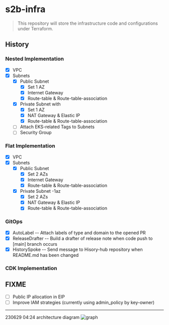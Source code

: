 # s2b-infra

> This repository will store the infrastructure code and configurations under Terraform.

## History

### Nested Implementation
- [x] VPC
- [x] Subnets
  - [x] Public Subnet
    - [x] Set 1 AZ
    - [x] Internet Gateway
    - [x] Route-table & Route-table-association
  - [x] Private Subnet with 
    - [x] Set 1 AZ
    - [x] NAT Gateway & Elastic IP
    - [x] Route-table & Route-table-association
  - [ ] Attach EKS-related Tags to Subnets
  - [ ] Security Group

### Flat Implementation
- [x] VPC
- [x] Subnets
  - [x] Public Subnet
    - [x] Set 2 AZs
    - [x] Internet Gateway
    - [x] Route-table & Route-table-association
  - [x] Private Subnet -1az
    - [x] Set 2 AZs
    - [x] NAT Gateway & Elastic IP
    - [x] Route-table & Route-table-association

### GitOps
- [x] AutoLabel -- Attach labels of type and domain to the opened PR
- [x] ReleaseDrafter -- Build a drafter of release note when code push to [main] branch occurs
- [x] HistorySpoke -- Send message to Hisory-hub repository when README.md has been changed

### CDK Implementation

## FIXME
- [ ] Public IP allocation in EIP
- [ ] Improve IAM strategies (currently using admin_policy by key-owner)

---

230629 04:24 architecture diagram
![graph](https://github.com/Smile2Buy/s2b-infra/assets/28827932/6d6c1787-289f-4bf3-a888-79bdf9dabfce)
